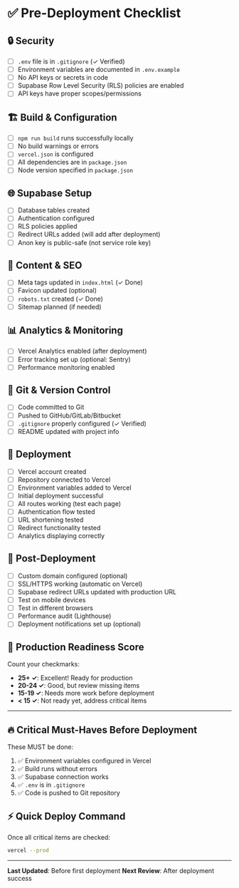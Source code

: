 # ✅ Pre-Deployment Checklist

## 🔒 Security
- [ ] `.env` file is in `.gitignore` (✓ Verified)
- [ ] Environment variables are documented in `.env.example`
- [ ] No API keys or secrets in code
- [ ] Supabase Row Level Security (RLS) policies are enabled
- [ ] API keys have proper scopes/permissions

## 🏗️ Build & Configuration
- [ ] `npm run build` runs successfully locally
- [ ] No build warnings or errors
- [ ] `vercel.json` is configured
- [ ] All dependencies are in `package.json`
- [ ] Node version specified in `package.json`

## 🌐 Supabase Setup
- [ ] Database tables created
- [ ] Authentication configured
- [ ] RLS policies applied
- [ ] Redirect URLs added (will add after deployment)
- [ ] Anon key is public-safe (not service role key)

## 📝 Content & SEO
- [ ] Meta tags updated in `index.html` (✓ Done)
- [ ] Favicon updated (optional)
- [ ] `robots.txt` created (✓ Done)
- [ ] Sitemap planned (if needed)

## 📊 Analytics & Monitoring
- [ ] Vercel Analytics enabled (after deployment)
- [ ] Error tracking set up (optional: Sentry)
- [ ] Performance monitoring enabled

## 🔄 Git & Version Control
- [ ] Code committed to Git
- [ ] Pushed to GitHub/GitLab/Bitbucket
- [ ] `.gitignore` properly configured (✓ Verified)
- [ ] README updated with project info

## 🚀 Deployment
- [ ] Vercel account created
- [ ] Repository connected to Vercel
- [ ] Environment variables added to Vercel
- [ ] Initial deployment successful
- [ ] All routes working (test each page)
- [ ] Authentication flow tested
- [ ] URL shortening tested
- [ ] Redirect functionality tested
- [ ] Analytics displaying correctly

## 🔧 Post-Deployment
- [ ] Custom domain configured (optional)
- [ ] SSL/HTTPS working (automatic on Vercel)
- [ ] Supabase redirect URLs updated with production URL
- [ ] Test on mobile devices
- [ ] Test in different browsers
- [ ] Performance audit (Lighthouse)
- [ ] Deployment notifications set up (optional)

## 🎯 Production Readiness Score

Count your checkmarks:
- **25+ ✓**: Excellent! Ready for production
- **20-24 ✓**: Good, but review missing items
- **15-19 ✓**: Needs more work before deployment
- **< 15 ✓**: Not ready yet, address critical items

---

## 🔥 Critical Must-Haves Before Deployment

These MUST be done:
1. ✅ Environment variables configured in Vercel
2. ✅ Build runs without errors
3. ✅ Supabase connection works
4. ✅ `.env` is in `.gitignore`
5. ✅ Code is pushed to Git repository

## ⚡ Quick Deploy Command

Once all critical items are checked:
```bash
vercel --prod
```

---

**Last Updated**: Before first deployment
**Next Review**: After deployment success

